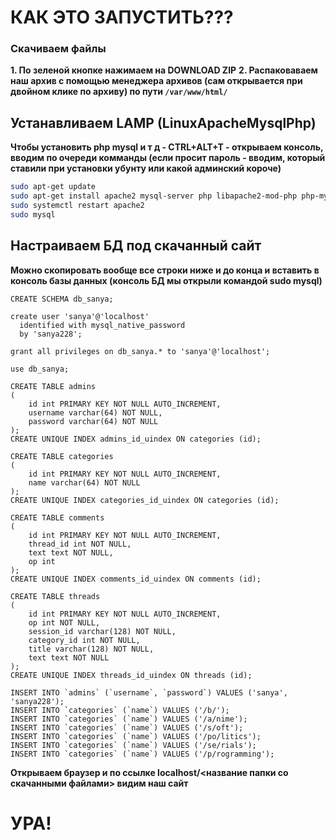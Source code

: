 # КАК ЭТО ЗАПУСТИТЬ???

### Скачиваем файлы
**1. По зеленой кнопке нажимаем на DOWNLOAD ZIP**
**2. Распаковаваем наш архив с помощью менеджера архивов (сам открывается при двойном клике по архиву) по пути `/var/www/html/`**

## Устанавливаем LAMP (LinuxApacheMysqlPhp)
**Чтобы установить php mysql и т д - CTRL+ALT+T - открываем консоль, вводим по очереди комманды (если просит пароль - вводим, который ставили при установки убунту или какой админский короче)**
```bash
sudo apt-get update
sudo apt-get install apache2 mysql-server php libapache2-mod-php php-mysql php-xml php-gd php-imap php-mysql
sudo systemctl restart apache2
sudo mysql
```

## Настраиваем БД под скачанный сайт
**Можно скопировать вообще все строки ниже и до конца и вставить в консоль базы данных (консоль БД мы открыли командой sudo mysql)**
```mysql
CREATE SCHEMA db_sanya;

create user 'sanya'@'localhost'
  identified with mysql_native_password
  by 'sanya228';

grant all privileges on db_sanya.* to 'sanya'@'localhost';

use db_sanya;

CREATE TABLE admins
(
    id int PRIMARY KEY NOT NULL AUTO_INCREMENT,
    username varchar(64) NOT NULL,
    password varchar(64) NOT NULL
);
CREATE UNIQUE INDEX admins_id_uindex ON categories (id);

CREATE TABLE categories
(
    id int PRIMARY KEY NOT NULL AUTO_INCREMENT,
    name varchar(64) NOT NULL
);
CREATE UNIQUE INDEX categories_id_uindex ON categories (id);

CREATE TABLE comments
(
    id int PRIMARY KEY NOT NULL AUTO_INCREMENT,
    thread_id int NOT NULL,
    text text NOT NULL,
    op int
);
CREATE UNIQUE INDEX comments_id_uindex ON comments (id);

CREATE TABLE threads
(
    id int PRIMARY KEY NOT NULL AUTO_INCREMENT,
    op int NOT NULL,
    session_id varchar(128) NOT NULL,
    category_id int NOT NULL,
    title varchar(128) NOT NULL,
    text text NOT NULL
);
CREATE UNIQUE INDEX threads_id_uindex ON threads (id);

INSERT INTO `admins` (`username`, `password`) VALUES ('sanya', 'sanya228');
INSERT INTO `categories` (`name`) VALUES ('/b/');
INSERT INTO `categories` (`name`) VALUES ('/a/nime');
INSERT INTO `categories` (`name`) VALUES ('/s/oft');
INSERT INTO `categories` (`name`) VALUES ('/po/litics');
INSERT INTO `categories` (`name`) VALUES ('/se/rials');
INSERT INTO `categories` (`name`) VALUES ('/p/rogramming');
```
**Открываем браузер и по ссылке localhost/<название папки со скачанными файлами> видим наш сайт**

# УРА!
